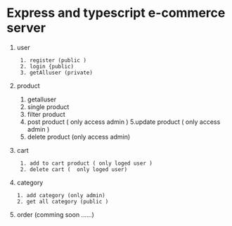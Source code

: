 # Express and typescript e-commerce server 


1. user 
        
        1. register (public )
        2. login {public)
        3. getAlluser (private)
2. product   


    1. getalluser 
    2. single product
    3. filter product
    4. post product ( only access admin ) 
    5.update product ( only access admin )
    6. delete product (only access admin)
    
3. cart 


        1. add to cart product ( only loged user )
        2. delete cart (  only loged user) 
    
 4. category  

        1. add category (only admin)
        2. get all category (public )

5. order (comming soon ......)
